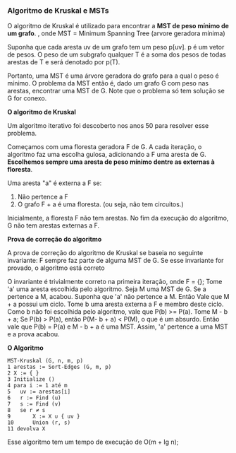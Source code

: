 ### Algoritmo de Kruskal e MSTs

O algoritmo de Kruskal é utilizado para encontrar a **MST de peso mínimo de um grafo**. , onde MST  = Minimum Spanning Tree (arvore geradora mínima)



Suponha que cada aresta uv de um grafo tem um peso p[uv]. p é um vetor de pesos. O peso de um subgrafo qualquer T é a soma dos pesos de todas arestas de T e será denotado por p(T).



Portanto, uma MST é uma árvore geradora do grafo para a qual o peso é mínimo. O problema da MST então é, dado um grafo G com peso nas arestas, encontrar uma MST de G. Note que o problema só tem solução se G for conexo.

**O algoritmo de Kruskal**

Um algoritmo iterativo foi descoberto nos anos 50 para resolver esse problema.

Começamos com uma floresta geradora F de G. A cada iteração, o algoritmo faz uma escolha gulosa, adicionando a F uma aresta de G. **Escolhemos sempre uma aresta de peso mínimo dentre as externas à floresta**.

Uma aresta "a" é externa a F se:

1. Não pertence a F
2. O grafo F + a é uma floresta. (ou seja, não tem circuitos.)

Inicialmente, a floresta F não tem arestas. No fim da execução do algoritmo, G não tem arestas externas a F.

**Prova de correção do algoritmo**

A prova de correção do algoritmo de Kruskal se baseia no seguinte invariante: F sempre faz parte de alguma MST de G. Se esse invariante for provado, o algoritmo está correto

O invariante é trivialmente correto na primeira iteração, onde F = {}; Tome 'a' uma aresta escolhida pelo algoritmo. Seja M uma MST de G. Se a pertence a M, acabou. Suponha que 'a' não pertence a M. Então Vale que M + a possui um ciclo. Tome b uma aresta externa a F e membro deste ciclo. Como b não foi escolhida pelo algoritmo, vale que P(b) >= P(a). Tome M - b + a; Se P(b) > P(a), então P(M- b + a) < P(M), o que é um absurdo. Então vale que P(b) = P(a) e M - b + a é uma MST. Assim, 'a' pertence a uma MST e a prova acabou.



**O Algoritmo**

```
MST-Kruskal (G, n, m, p)
1 arestas := Sort-Edges (G, m, p)
2 X := { }
3 Initialize ()
4 para i := 1 até m
5 	uv := arestas[i]
6 	r := Find (u)
7 	s := Find (v)
8 	se r ≠ s
9 		X := X ∪ { uv }
10 		Union (r, s)
11 devolva X
```

Esse algoritmo tem um tempo de execução de O(m + lg n);